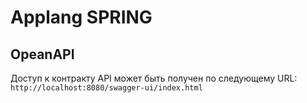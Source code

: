# Applang SPRING

## OpeanAPI
Доступ к контракту API может быть получен по следующему URL: `http://localhost:8080/swagger-ui/index.html`

